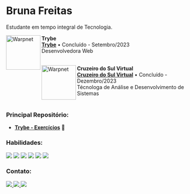 # Bruna Freitas

Estudante em tempo integral de Tecnologia.

[<img align="left" height="94px" width="94px" alt="Warpnet" src="https://blog.betrybe.com/wp-content/uploads/2021/11/51808343.png"/>](https://www.betrybe.com/)

**Trybe** \
[**Trybe**](https://www.betrybe.com/) • Concluído - Setembro/2023\
Desenvolvedora Web \
<br/>

[<img align="left" height="94px" width="94px" alt="Warpnet" src="https://yt3.ggpht.com/ytc/AMLnZu-8pSsHkI63Vb4KR0eFM6YbF7oOtZ_u2CQMj0VJFQ=s900-c-k-c0x00ffffff-no-rj"/>](https://www.betrybe.com/)

**Cruzeiro do Sul Virtual** \
[**Cruzeiro do Sul Virtual**](https://www.cruzeirodosulvirtual.com.br/graduacao/analise-e-desenvolvimento-de-sistemas/) • Concluído - Dezembro/2023\
Técnologa de Análise e Desenvolvimento de Sistemas \
<br/>

### Principal Repositório:
- [**Trybe - Exercícios**](https://github.com/brunaCFreitas/trybe-exercices) :green_heart:

### Habilidades:

<div>
  <img src="https://img.shields.io/badge/HTML5-E34F26?style=for-the-badge&logo=html5&logoColor=white" />
  <img src="https://img.shields.io/badge/CSS3-1572B6?style=for-the-badge&logo=css3&logoColor=white" />
  <img src="https://img.shields.io/badge/JavaScript-323330?style=for-the-badge&logo=javascript&logoColor=F7DF1E" />
  <img src="https://img.shields.io/badge/React-20232A?style=for-the-badge&logo=react&logoColor=61DAFB" />
  <img src="https://img.shields.io/badge/Redux-593D88?style=for-the-badge&logo=redux&logoColor=white" />
  <img src="https://img.shields.io/badge/Jest-323330?style=for-the-badge&logo=Jest&logoColor=white" />
</div>

### Contato:

<div>
  <a href="https://www.linkedin.com/in/brucfreitas/" target="_blank" >
    <img src="https://img.shields.io/badge/LinkedIn-0077B5?style=for-the-badge&logo=linkedin&logoColor=white" />
  </a>
   <a href="https://wa.me/5532998100238" >
    <img src="https://img.shields.io/badge/WhatsApp-25D366?style=for-the-badge&logo=whatsapp&logoColor=white" />
  </a>
   </a>
   <a href="mailto:bruna_c_freitas@hotmail.com" >
    <img src="https://img.shields.io/badge/Microsoft_Outlook-0078D4?style=for-the-badge&logo=microsoft-outlook&logoColor=white" />
  </a>
</div>
